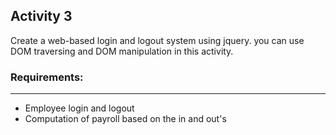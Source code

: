 ## Activity 3
Create a web-based login and logout system using jquery. you can use DOM traversing and DOM manipulation in this activity.
### Requirements:
----------
- Employee login and logout
- Computation of payroll based on the in and out's

